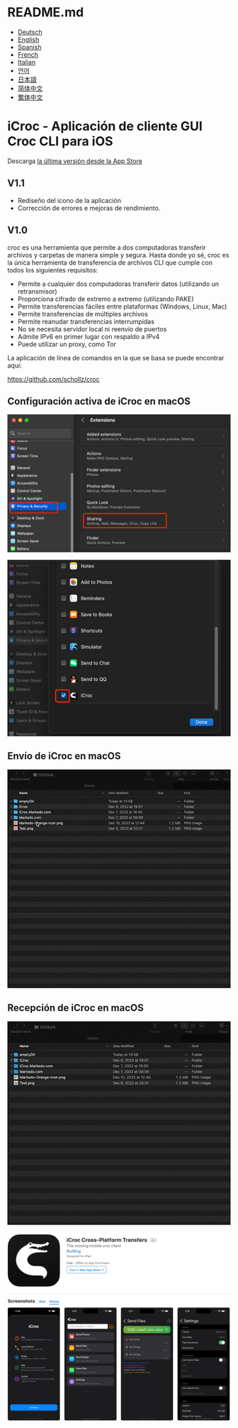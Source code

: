 # README.md
- [Deutsch](README.de.md)
- [English](README.md)
- [Spanish](README.es.md)
- [French](README.fr.md)
- [Italian](README.it.md)
- [언어](README.ko.md)
- [日本語](README.ja.md)
- [简体中文](README.zh_cn.md)
- [繁体中文](README.zh_tw.md)

# iCroc - Aplicación de cliente GUI Croc CLI para iOS  
  
Descarga [la última versión desde la App Store](https://apps.apple.com/us/app/id6444355962)  
  
V1.1  
---  
- Rediseño del icono de la aplicación  
- Corrección de errores e mejoras de rendimiento.  
  
V1.0  
---  
croc es una herramienta que permite a dos computadoras transferir archivos y carpetas de manera simple y segura. Hasta donde yo sé, croc es la única herramienta de transferencia de archivos CLI que cumple con todos los siguientes requisitos:  
  
- Permite a cualquier dos computadoras transferir datos (utilizando un retransmisor)  
- Proporciona cifrado de extremo a extremo (utilizando PAKE)  
- Permite transferencias fáciles entre plataformas (Windows, Linux, Mac)  
- Permite transferencias de múltiples archivos  
- Permite reanudar transferencias interrumpidas  
- No se necesita servidor local ni reenvío de puertos  
- Admite IPv6 en primer lugar con respaldo a IPv4  
- Puede utilizar un proxy, como Tor  
  
La aplicación de línea de comandos en la que se basa se puede encontrar aquí:  
  
https://github.com/schollz/croc  
  
## Configuración activa de iCroc en macOS  
![macOS-active-iCroc](images/macos-active-step1.png)  
  
![macOS-active-iCroc](images/macos-active-step2.png)  
  
## Envío de iCroc en macOS  
![macOS-send](images/macos-send-compress.gif)  
  
## Recepción de iCroc en macOS  
![macOS-receive](images/macos-receive-compress.gif)  
  
<a href="https://icroc.marksdo.com"><img src="images/appstore.png" alt="iCroc Web"></a>